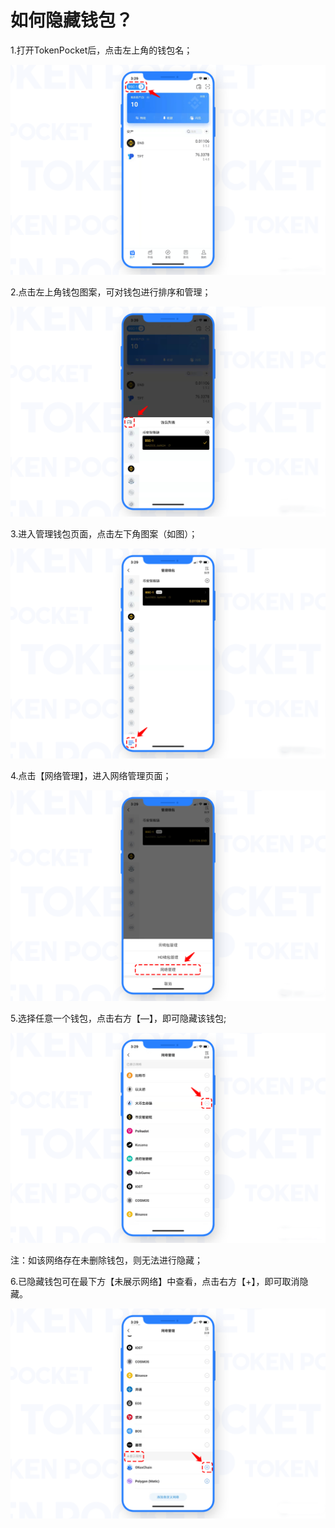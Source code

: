 # 如何隐藏钱包？

1.打开TokenPocket后，点击左上角的钱包名；

![](<../../.gitbook/assets/1 (29) (1).png>)

2.点击左上角钱包图案，可对钱包进行排序和管理；

![](<../../.gitbook/assets/2 (17).png>)

3.进入管理钱包页面，点击左下角图案（如图）；

![](<../../.gitbook/assets/3 (18) (1).png>)

4.点击【网络管理】，进入网络管理页面；

![](<../../.gitbook/assets/4 (12) (1) (1).png>)

5.选择任意一个钱包，点击右方【—】，即可隐藏该钱包;

![](<../../.gitbook/assets/5 (8) (1).png>)

注：如该网络存在未删除钱包，则无法进行隐藏；

6.已隐藏钱包可在最下方【未展示网络】中查看，点击右方【+】，即可取消隐藏。

![](<../../.gitbook/assets/6 (4).png>)
